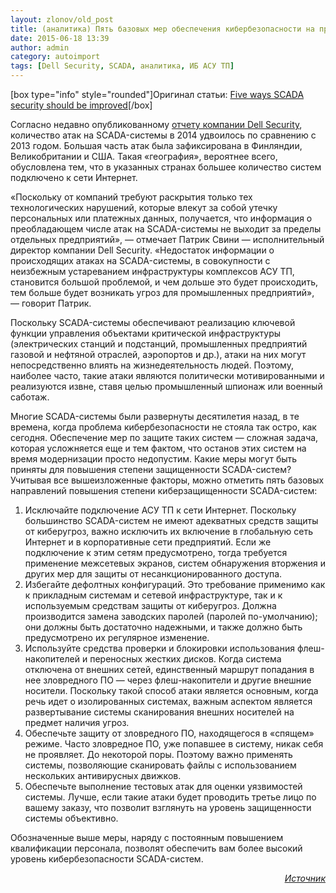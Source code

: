 ```yaml
---
layout: zlonov/old_post
title: (аналитика) Пять базовых мер обеспечения кибербезопасности на предприятии
date: 2015-06-18 13:39
author: admin
category: autoimport
tags: [Dell Security, SCADA, аналитика, ИБ АСУ ТП]
---
```

[box type="info" style="rounded"]Оригинал статьи: <a href="http://www.information-age.com/technology/security/123459620/five-ways-scada-security-should-be-improved" target="_blank">Five ways SCADA security should be improved</a>[/box]

Согласно недавно опубликованному <a href="https://software.dell.com/docs/2015-dell-security-annual-threat-report-white-paper-15657.pdf" target="_blank">отчету компании Dell Security</a>, количество атак на SCADA-системы в 2014 удвоилось по сравнению с 2013 годом. Большая часть атак была зафиксирована в Финляндии, Великобритании и США. Такая «география», вероятнее всего, обусловлена тем, что в указанных странах большее количество систем подключено к сети Интернет.

«Поскольку от компаний требуют раскрытия только тех технологических нарушений, которые влекут за собой утечку персональных или платежных данных, получается, что информация о преобладающем числе атак на SCADA-системы не выходит за пределы отдельных предприятий», — отмечает Патрик Свини — исполнительный директор компании Dell Security. «Недостаток информации о происходящих атаках на SCADA-системы, в совокупности с неизбежным устареванием инфраструктуры комплексов АСУ ТП, становится большой проблемой, и чем дольше это будет происходить, тем больше будет возникать угроз для промышленных предприятий», — говорит Патрик.

Поскольку SCADA-системы обеспечивают реализацию ключевой функции управления объектами критической инфраструктуры (электрических станций и подстанций, промышленных предприятий газовой и нефтяной отраслей, аэропортов и др.), атаки на них могут непосредственно влиять на жизнедеятельность людей. Поэтому, наиболее часто, такие атаки являются политически мотивированными и реализуются извне, ставя целью промышленный шпионаж или военный саботаж.

Многие SCADA-системы были развернуты десятилетия назад, в те времена, когда проблема кибербезопасности не стояла так остро, как сегодня. Обеспечение мер по защите таких систем — сложная задача, которая усложняется еще и тем фактом, что останов этих систем на время модернизации просто недопустим. Какие меры могут быть приняты для повышения степени защищенности SCADA-систем? Учитывая все вышеизложенные факторы, можно отметить пять базовых направлений повышения степени киберзащищенности SCADA-систем:

<ol>
    <li>Исключайте подключение АСУ ТП к сети Интернет. Поскольку большинство SCADA-систем не имеют адекватных средств защиты от киберугроз, важно исключить их включение в глобальную сеть Интернет и в корпоративные сети предприятий. Если же подключение к этим сетям предусмотрено, тогда требуется применение межсетевых экранов, систем обнаружения вторжения и других мер для защиты от несанкционированного доступа.</li>
    <li>Избегайте дефолтных конфигураций. Это требование применимо как к прикладным системам и сетевой инфраструктуре, так и к используемым средствам защиты от киберугроз. Должна производится замена заводских паролей (паролей по-умолчанию); они должны быть достаточно надежными, и также должно быть предусмотрено их регулярное изменение.</li>
    <li>Используйте средства проверки и блокировки использования флеш-накопителей и переносных жестких дисков. Когда система отключена от внешних сетей, единственный маршрут попадания в нее зловредного ПО — через флеш-накопители и другие внешние носители. Поскольку такой способ атаки является основным, когда речь идет о изолированных системах, важным аспектом является развертывание системы сканирования внешних носителей на предмет наличия угроз.</li>
    <li>Обеспечьте защиту от зловредного ПО, находящегося в «спящем» режиме. Часто зловредное ПО, уже попавшее в систему, никак себя не проявляет. До некоторой поры. Поэтому важно применять системы, позволяющие сканировать файлы с использованием нескольких антивирусных движков.</li>
    <li>Обеспечьте выполнение тестовых атак для оценки уязвимостей системы. Лучше, если такие атаки будет проводить третье лицо по вашему заказу, что позволит взглянуть на уровень защищенности системы объективно.</li>
</ol>

Обозначенные выше меры, наряду с постоянным повышением квалификации персонала, позволят обеспечить вам более высокий уровень кибербезопасности SCADA-систем.

<p style="text-align: right;"><em><a href="http://digitalsubstation.ru/blog/2015/06/18/pyat-bazovykh-mer-obespecheniya-kiberbezopasnosti-na-predpriyatii/" target="_blank">Источник</a></em>

